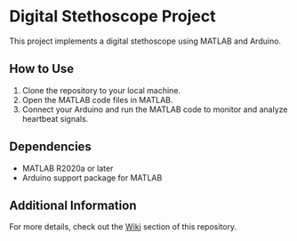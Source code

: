 # Digital Stethoscope Project

This project implements a digital stethoscope using MATLAB and Arduino.

## How to Use

1. Clone the repository to your local machine.
2. Open the MATLAB code files in MATLAB.
3. Connect your Arduino and run the MATLAB code to monitor and analyze heartbeat signals.

## Dependencies

- MATLAB R2020a or later
- Arduino support package for MATLAB

## Additional Information

For more details, check out the [Wiki](wiki) section of this repository.


